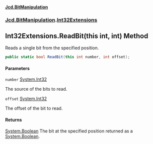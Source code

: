 #### [Jcd.BitManipulation](index 'index')

### [Jcd.BitManipulation](Jcd.BitManipulation 'Jcd.BitManipulation').[Int32Extensions](Jcd.BitManipulation.Int32Extensions 'Jcd.BitManipulation.Int32Extensions')

## Int32Extensions.ReadBit(this int, int) Method

Reads a single bit from the specified position.

```csharp
public static bool ReadBit(this int number, int offset);
```

#### Parameters

<a name='Jcd.BitManipulation.Int32Extensions.ReadBit(thisint,int).number'></a>

`number` [System.Int32](https://docs.microsoft.com/en-us/dotnet/api/System.Int32 'System.Int32')

The source of the bits to read.

<a name='Jcd.BitManipulation.Int32Extensions.ReadBit(thisint,int).offset'></a>

`offset` [System.Int32](https://docs.microsoft.com/en-us/dotnet/api/System.Int32 'System.Int32')

The offset of the bit to read.

#### Returns

[System.Boolean](https://docs.microsoft.com/en-us/dotnet/api/System.Boolean 'System.Boolean')
The bit at the specified position returned as a [System.Boolean](https://docs.microsoft.com/en-us/dotnet/api/System.Boolean 'System.Boolean').